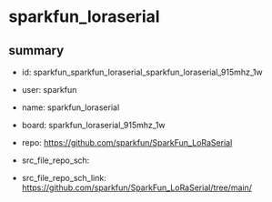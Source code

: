 # sparkfun_loraserial
 
## summary 
* id: sparkfun_sparkfun_loraserial_sparkfun_loraserial_915mhz_1w
* user: sparkfun
* name: sparkfun_loraserial
* board: sparkfun_loraserial_915mhz_1w
* repo: https://github.com/sparkfun/SparkFun_LoRaSerial



* src_file_repo_sch: 
* src_file_repo_sch_link: https://github.com/sparkfun/SparkFun_LoRaSerial/tree/main/






